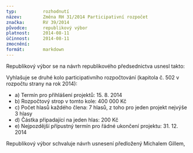 ```yaml
---
typ:          rozhodnutí
název:        Změna RH 31/2014 Participativní rozpočet
značka:       RV 39/2014
původce:      republikový výbor
platnost:     2014-08-11
účinnost:     2014-08-11
zmocnění:     
formát:       markdown
---
```


Republikový výbor se na návrh republikového předsednictva usnesl takto:

Vyhlašuje se druhé kolo participativního rozpočtování (kapitola č. 502 v rozpočtu strany na rok 2014):

* a) Termín pro přihlášení projektů: 15. 8. 2014
* b) Rozpočtový strop v tomto kole: 400 000 Kč
* c) Počet hlasů každého člena: 7 hlasů, z toho pro jeden projekt nejvýše 3 hlasy
* d) Částka připadající na jeden hlas: 200 Kč
* e) Nejpozdější přípustný termín pro řádné ukončení projektu: 31. 12. 2014

Republikový výbor schvaluje návrh usnesení předložený Michalem Gillem,
